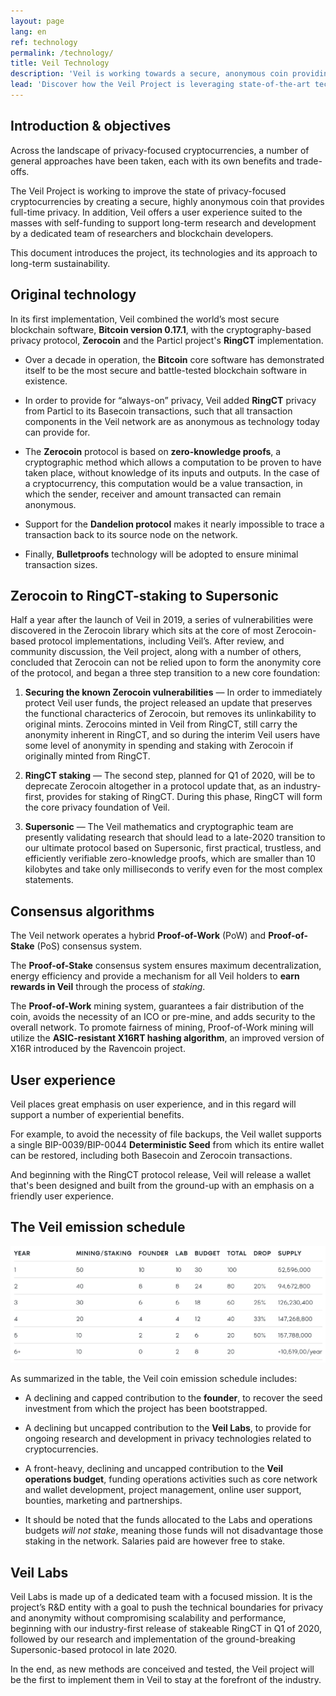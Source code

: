 ```yaml
---
layout: page
lang: en
ref: technology
permalink: /technology/
title: Veil Technology
description: 'Veil is working towards a secure, anonymous coin providing full-time privacy.'
lead: 'Discover how the Veil Project is leveraging state-of-the-art technologies to set a new standard in the field of privacy-focused cryptocurrencies.'
---
```

## Introduction & objectives

Across the landscape of privacy-focused cryptocurrencies, a number of general approaches have been taken, each with its own benefits and trade-offs.

The Veil Project is working to improve the state of privacy-focused cryptocurrencies by creating a secure, highly anonymous coin that provides full-time privacy. In addition, Veil offers a user experience suited to the masses with self-funding to support long-term research and development by a dedicated team of researchers and blockchain developers.

This document introduces the project, its technologies and its approach to long-term sustainability.

## Original technology

In its first implementation, Veil combined the world’s most secure blockchain software, **Bitcoin version 0.17.1**, with the cryptography-based privacy protocol, **Zerocoin** and the Particl project's **RingCT** implementation.

- Over a decade in operation, the **Bitcoin** core software has demonstrated itself to be the most secure and battle-tested blockchain software in existence.

- In order to provide for “always-on” privacy, Veil added **RingCT** privacy from Particl to its Basecoin transactions, such that all transaction components in the Veil network are  as anonymous as technology today can provide for.

- The **Zerocoin** protocol is based on **zero-knowledge proofs**, a cryptographic method which allows a computation to be proven to have taken place, without knowledge of its inputs and outputs. In the case of a cryptocurrency, this computation would be a value transaction, in which the sender, receiver and amount transacted can remain anonymous.

- Support for the **Dandelion protocol** makes it nearly impossible to trace a transaction back to its source node on the network.

- Finally, **Bulletproofs** technology will be adopted to ensure minimal transaction sizes.

## Zerocoin to RingCT-staking to Supersonic

Half a year after the launch of Veil in 2019, a series of vulnerabilities were discovered in the Zerocoin library which sits at the core of most Zerocoin-based protocol implementations, including Veil’s. After review, and community discussion, the Veil project, along with a number of others, concluded that Zerocoin can not be relied upon to form the anonymity core of the protocol, and began a three step transition to a new core foundation:

1. **Securing the known Zerocoin vulnerabilities** —  In order to immediately protect Veil user funds, the project released an update that preserves the functional characterics of Zerocoin, but removes its unlinkability to original mints. Zerocoins minted in Veil from RingCT, still carry the anonymity inherent in RingCT, and so during the interim Veil users have some level of anonymity in spending and staking with Zerocoin if originally minted from RingCT.

2. **RingCT staking** — The second step, planned for Q1 of 2020, will be to deprecate Zerocoin altogether in a protocol update that, as an industry-first, provides for staking of RingCT. During this phase, RingCT will form the core privacy foundation of Veil.

3. **Supersonic** — The Veil mathematics and cryptographic team are presently validating research that should lead to a late-2020 transition to our ultimate protocol based on Supersonic, first practical, trustless, and efficiently verifiable zero-knowledge proofs, which are smaller than 10 kilobytes and take only milliseconds to verify even for the most complex statements.

## Consensus algorithms

The Veil network operates a hybrid **Proof-of-Work** (PoW) and **Proof-of-Stake** (PoS) consensus system. 

The **Proof-of-Stake** consensus system ensures maximum decentralization, energy efficiency and provide a mechanism for all Veil holders to **earn rewards in Veil** through the process of *staking*.

The **Proof-of-Work** mining system, guarantees a fair distribution of the coin, avoids the necessity of an ICO or pre-mine, and adds security to the overall network. To promote fairness of mining, Proof-of-Work mining will utilize the **ASIC-resistant X16RT hashing algorithm**, an improved version of X16R introduced by the Ravencoin project.

## User experience

Veil places great emphasis on user experience, and in this regard will support a number of experiential benefits.

For example, to avoid the necessity of file backups, the Veil wallet supports a single BIP-0039/BIP-0044 **Deterministic Seed** from which its entire wallet can be restored, including both Basecoin and Zerocoin transactions.

And beginning with the RingCT protocol release, Veil will release a wallet that's been designed and built from the ground-up with an emphasis on a friendly user experience.

## The Veil emission schedule

![](/uploads/emission-schedule-white.png)

As summarized in the table, the Veil coin emission schedule includes:

- A declining and capped contribution to the **founder**, to recover the seed investment from which the project has been bootstrapped.

- A declining but uncapped contribution to the **Veil Labs**, to provide for ongoing research and development in privacy technologies related to cryptocurrencies.

- A front-heavy, declining and uncapped contribution to the **Veil operations budget**, funding operations activities such as core network and wallet development, project management, online user support, bounties, marketing and partnerships.

- It should be noted that the funds allocated to the Labs and operations budgets *will not stake*, meaning those funds will not disadvantage those staking in the network. Salaries paid are however free to stake.

## Veil Labs

Veil Labs is made up of a dedicated team with a focused mission. It is the project’s R&D entity with a goal to push the technical boundaries for privacy and anonymity without compromising scalability and performance, beginning with our industry-first release of stakeable RingCT in Q1 of 2020, followed by our research and implementation of the ground-breaking Supersonic-based protocol in late 2020.

In the end, as new methods are conceived and tested, the Veil project will be the first to implement them in Veil to stay at the forefront of the industry.
